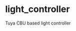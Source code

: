 # light_controller
Tuya CBU based light controller

[bilibili]:https://www.bilibili.com/video/BV1oh411x77k?share_source=copy_web
